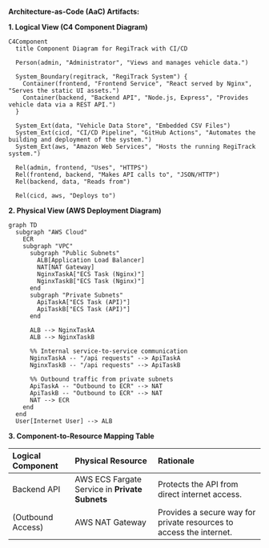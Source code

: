 **Architecture-as-Code (AaC) Artifacts:**

**1. Logical View (C4 Component Diagram)**
```mermaid
C4Component
  title Component Diagram for RegiTrack with CI/CD

  Person(admin, "Administrator", "Views and manages vehicle data.")
  
  System_Boundary(regitrack, "RegiTrack System") {
    Container(frontend, "Frontend Service", "React served by Nginx", "Serves the static UI assets.")
    Container(backend, "Backend API", "Node.js, Express", "Provides vehicle data via a REST API.")
  }

  System_Ext(data, "Vehicle Data Store", "Embedded CSV Files")
  System_Ext(cicd, "CI/CD Pipeline", "GitHub Actions", "Automates the building and deployment of the system.")
  System_Ext(aws, "Amazon Web Services", "Hosts the running RegiTrack system.")

  Rel(admin, frontend, "Uses", "HTTPS")
  Rel(frontend, backend, "Makes API calls to", "JSON/HTTP")
  Rel(backend, data, "Reads from")
  
  Rel(cicd, aws, "Deploys to")
```

**2. Physical View (AWS Deployment Diagram)**
```mermaid
graph TD
  subgraph "AWS Cloud"
    ECR
    subgraph "VPC"
      subgraph "Public Subnets"
        ALB[Application Load Balancer]
        NAT[NAT Gateway]
        NginxTaskA["ECS Task (Nginx)"]
        NginxTaskB["ECS Task (Nginx)"]
      end
      subgraph "Private Subnets"
        ApiTaskA["ECS Task (API)"]
        ApiTaskB["ECS Task (API)"]
      end

      ALB --> NginxTaskA
      ALB --> NginxTaskB

      %% Internal service-to-service communication
      NginxTaskA -- "/api requests" --> ApiTaskA
      NginxTaskB -- "/api requests" --> ApiTaskB
      
      %% Outbound traffic from private subnets
      ApiTaskA -- "Outbound to ECR" --> NAT
      ApiTaskB -- "Outbound to ECR" --> NAT
      NAT --> ECR
    end
  end
  User[Internet User] --> ALB
```

**3. Component-to-Resource Mapping Table**

| Logical Component | Physical Resource | Rationale |
| :--- | :--- | :--- |
| Backend API | AWS ECS Fargate Service in **Private Subnets** | Protects the API from direct internet access. |
| (Outbound Access) | AWS NAT Gateway | Provides a secure way for private resources to access the internet. |
